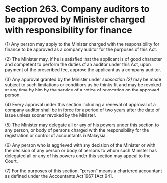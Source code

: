# Section 263. Company auditors to be approved by Minister charged with responsibility for finance

\(1\) Any person may apply to the Minister charged with the responsibility for finance to be approved as a company auditor for the purposes of this Act.

\(2\) The Minister may, if he is satisfied that the applicant is of good character and competent to perform the duties of an auditor under this Act, upon payment of the prescribed fee, approve the applicant as a company auditor.

\(3\) Any approval granted by the Minister under _subsection \(2\)_ may be made subject to such limitations or conditions as he thinks fit and may be revoked at any time by him by the service of a notice of revocation on the approved person.

\(4\) Every approval under this section including a renewal of approval of a company auditor shall be in force for a period of two years after the date of issue unless sooner revoked by the Minister.

\(5\) The Minister may delegate all or any of his powers under this section to any person, or body of persons charged with the responsibility for the registration or control of accountants in Malaysia.

\(6\) Any person who is aggrieved with any decision of the Minister or with the decision of any person or body of persons to whom such Minister has delegated all or any of his powers under this section may appeal to the Court.

\(7\) For the purposes of this section, “person” means a chartered accountant as defined under the Accountants Act 1967 \[Act 94\].

